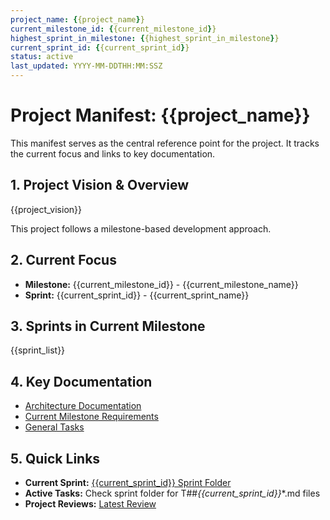 ```yaml
---
project_name: {{project_name}}
current_milestone_id: {{current_milestone_id}}
highest_sprint_in_milestone: {{highest_sprint_in_milestone}}
current_sprint_id: {{current_sprint_id}}
status: active
last_updated: YYYY-MM-DDTHH:MM:SSZ
---
```


# Project Manifest: {{project_name}}

This manifest serves as the central reference point for the project. It tracks the current focus and links to key documentation.

## 1. Project Vision & Overview

{{project_vision}}

This project follows a milestone-based development approach.

## 2. Current Focus

- **Milestone:** {{current_milestone_id}} - {{current_milestone_name}}
- **Sprint:** {{current_sprint_id}} - {{current_sprint_name}}

## 3. Sprints in Current Milestone

{{sprint_list}}

## 4. Key Documentation

- [Architecture Documentation](./01_PROJECT_DOCS/ARCHITECTURE.md)
- [Current Milestone Requirements](./02_REQUIREMENTS/{{current_milestone_id}}_{{current_milestone_slug}}/)
- [General Tasks](./04_GENERAL_TASKS/)

## 5. Quick Links

- **Current Sprint:** [{{current_sprint_id}} Sprint Folder](./03_SPRINTS/{{current_sprint_id}}_{{current_milestone_id}}_{{current_sprint_slug}}/)
- **Active Tasks:** Check sprint folder for T##_{{current_sprint_id}}_*.md files
- **Project Reviews:** [Latest Review](./10_STATE_OF_PROJECT/)
